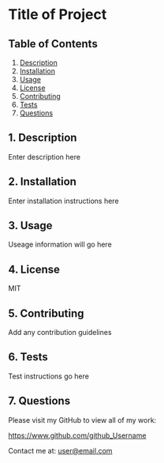# Title of Project

## Table of Contents
1. [ Description ](#desc)
2. [ Installation ](#install)
3. [ Usage ](#usage)
4. [ License ](#lic)
5. [ Contributing ](#contrib)
6. [ Tests ](#test)
7. [ Questions ](#quest)
    
<a name="desc"></a>
## 1. Description
Enter description here
    
<a name="install"></a>
## 2. Installation
Enter installation instructions here
    
<a name="usage"></a>
## 3. Usage
Useage information will go here
    
<a name="lic"></a>
## 4. License
MIT
    
<a name="contrib"></a>
## 5. Contributing
Add any contribution guidelines
    
<a name="test"></a>
## 6. Tests
Test instructions go here
    
<a name="quest"></a>
## 7. Questions
Please visit my GitHub to view all of my work:

https://www.github.com/github_Username 

Contact me at: user@email.com
